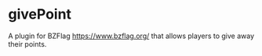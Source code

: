 # givePoint
 A plugin for BZFlag https://www.bzflag.org/ that allows players to give away their points.
